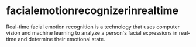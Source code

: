 # facialemotionrecognizerinrealtime
Real-time facial emotion recognition is a technology that uses computer vision and machine learning to analyze a person's facial expressions in real-time and determine their emotional state. 
